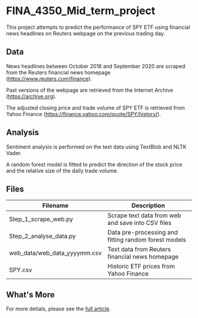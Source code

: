 # FINA_4350_Mid_term_project

This project attempts to predict the performance of SPY ETF using financial news headlines on Reuters webpage on the previous trading day.

## Data
News headlines between October 2018 and September 2020 are scraped from the Reuters financial news homepage (https://www.reuters.com/finance).

Past versions of the webpage are retrieved from the Internet Archive (https://archive.org).

The adjusted closing price and trade volume of SPY ETF is retrieved from Yahoo Finance (https://finance.yahoo.com/quote/SPY/history/).


## Analysis
Sentiment analysis is performed on the text data using TextBlob and NLTK Vader. 

A random forest model is fitted to predict the direction of the stock price and the relative size of the daily trade volume.


## Files

|     Filename                        |     Description                                               |
|-------------------------------------|---------------------------------------------------------------|
|     Step_1_scrape_web.py            |     Scrape text data from web and save into   CSV files       |
|     Step_2_analyse_data.py          |     Data pre-processing and fitting random   forest models    |
|     web_data/web_data_yyyymm.csv    |     Text data from Reuters financial news   homepage          |
|     SPY.csv                         |     Historic ETF prices from Yahoo Finance                    |

## What's More

For more detials, please see the [full article](./Report.pdf).

